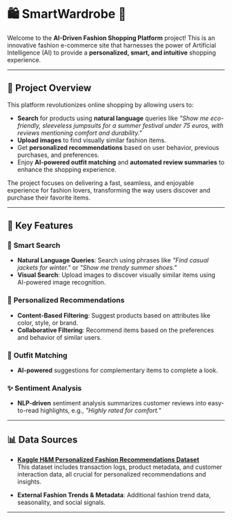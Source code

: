 # 🛍️ **SmartWardrobe** 🎨

Welcome to the **AI-Driven Fashion Shopping Platform** project! This is an innovative fashion e-commerce site that harnesses the power of Artificial Intelligence (AI) to provide a **personalized, smart, and intuitive** shopping experience.

---

## 🚀 **Project Overview**

This platform revolutionizes online shopping by allowing users to:

- **Search** for products using **natural language** queries like _"Show me eco-friendly, sleeveless jumpsuits for a summer festival under 75 euros, with reviews mentioning comfort and durability."_
- **Upload images** to find visually similar fashion items.
- Get **personalized recommendations** based on user behavior, previous purchases, and preferences.
- Enjoy **AI-powered outfit matching** and **automated review summaries** to enhance the shopping experience.

The project focuses on delivering a fast, seamless, and enjoyable experience for fashion lovers, transforming the way users discover and purchase their favorite items.

---

## 🔑 **Key Features**

### 🧠 **Smart Search**
- **Natural Language Queries**: Search using phrases like _"Find casual jackets for winter."_ or _"Show me trendy summer shoes."_
- **Visual Search**: Upload images to discover visually similar items using AI-powered image recognition.

### 🎯 **Personalized Recommendations**
- **Content-Based Filtering**: Suggest products based on attributes like color, style, or brand.
- **Collaborative Filtering**: Recommend items based on the preferences and behavior of similar users.
  
### 👗 **Outfit Matching**
- **AI-powered** suggestions for complementary items to complete a look.

### ✨ **Sentiment Analysis**
- **NLP-driven** sentiment analysis summarizes customer reviews into easy-to-read highlights, e.g., _"Highly rated for comfort."_  
   
---

## 📊 **Data Sources**

- **[Kaggle H&M Personalized Fashion Recommendations Dataset](https://www.kaggle.com/competitions/h-and-m-personalized-fashion-recommendations/data)**  
   This dataset includes transaction logs, product metadata, and customer interaction data, all crucial for personalized recommendations and insights.
  
- **External Fashion Trends & Metadata**: Additional fashion trend data, seasonality, and social signals.

---

